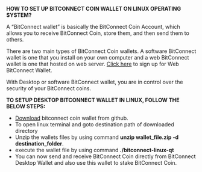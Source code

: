 <b>HOW TO SET UP BITCONNECT COIN WALLET ON LINUX OPERATING SYSTEM?</b>

A “BitConnect wallet” is basically the BitConnect Coin Account, which allows you to receive BitConnect Coin, store them, and then send them to others.

There are two main types of BitConnect Coin wallets. A software BitConnect wallet is one that you install on your own computer and a web BitConnect wallet is one that hosted on web server. <a href="https://bitconnect.co/">Click here</a> to sign up for Web BitConnect Wallet.

With Desktop or software BitConnect wallet, you are in control over the security of your BitConnect coins.


<b>TO SETUP DESKTOP BITCONNECT WALLET IN LINUX, FOLLOW THE BELOW STEPS:</b>
<ul>
<li><a href="">Download</a> bitconnect coin wallet from github.</li>
<li>To open linux terminal and goto destination path of downloaded directory</li>
<li>Unzip the wallets files by using command <b>unzip wallet_file.zip -d destination_folder</b>.</li>
<li>execute the wallet file by using command <b>./bitconnect-linux-qt</b></li>
<li>You can now send and receive BitConnect Coin directly from BitConnect Desktop Wallet and also use this wallet to stake BitConnect Coin.</li>
</ul>




